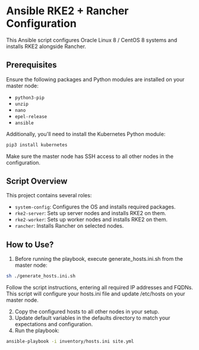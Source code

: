 # Ansible RKE2 + Rancher Configuration

This Ansible script configures Oracle Linux 8 / CentOS 8 systems and installs RKE2 alongside Rancher.

## Prerequisites

Ensure the following packages and Python modules are installed on your master node:

- `python3-pip`
- `unzip`
- `nano`
- `epel-release`
- `ansible`

Additionally, you'll need to install the Kubernetes Python module:

```bash
pip3 install kubernetes
```

Make sure the master node has SSH access to all other nodes in the configuration.

## Script Overview
This project contains several roles:
- `system-config`: Configures the OS and installs required packages.
- `rke2-server`: Sets up server nodes and installs RKE2 on them.
- `rke2-worker`: Sets up worker nodes and installs RKE2 on them.
- `rancher`: Installs Rancher on selected nodes.

## How to Use?
1. Before running the playbook, execute generate_hosts.ini.sh from the master node:
```bash
sh ./generate_hosts.ini.sh
```
Follow the script instructions, entering all required IP addresses and FQDNs. This script will configure your hosts.ini file and update /etc/hosts on your master node.

2. Copy the configured hosts to all other nodes in your setup.
3. Update default variables in the defaults directory to match your expectations and configuration.
4. Run the playbook:
```bash
ansible-playbook -i inventory/hosts.ini site.yml
```

